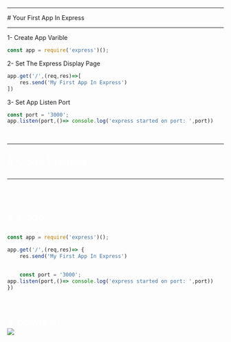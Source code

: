 <hr>
<span class="span"># Your First App In Express</span>
<hr>

<p>1- Create App Varible</p>

```js
const app = require('express')();
```

<p>2- Set The Express Display Page</p>

```js
app.get('/',(req,res)=>[
    res.send('My First App In Express')
])
```

<p>3- Set App Listen Port</p>

```js
const port = '3000';
app.listen(port,()=> console.log('express started on port: ',port))
```

<br>
<hr>
<p style='color:white;font-size:25px'># Code Preview:</p>
<hr><br><br>
<p style='color:white;font-size:25px'># Code: </p>

```js
const app = require('express')();

app.get('/',(req,res)=> {
    res.send('My First App In Express')


    const port = '3000';
app.listen(port,()=> console.log('express started on port: ',port))
})
```

<br>

<p style='color:white;font-size:25px'># preview: <br> <img src="../image/hp6hl40i.bmp"></p>
